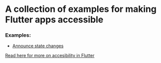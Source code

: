# A collection of examples for making Flutter apps accessible

### Examples:
* [Announce state changes](https://github.com/abilia/flutter_accessibility_examples/tree/main/lib/announce_state_change_example)


 
[Read here for more on accesibility in Flutter](https://www.notion.so/abilia/Accessibility-093854cdead545fcb7f7a96eb3bde351?pvs=4)
